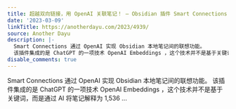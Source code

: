 ```yaml
---
title: 超越双向链接，用 OpenAI 关联笔记！ – Obsidian 插件 Smart Connections
date: '2023-03-09'
linkTitle: https://anotherdayu.com/2023/4939/
source: Another Dayu
description: |-
  Smart Connections 通过 OpenAI 实现 Obsidian 本地笔记间的联想功能。
  该插件集成的是 ChatGPT 的一项技术 OpenAI Embeddings ，这个技术并不是基于关键词，而是通过 AI 将笔记解释为 1,536 ...
disable_comments: true
---
```

Smart Connections 通过 OpenAI 实现 Obsidian 本地笔记间的联想功能。
该插件集成的是 ChatGPT 的一项技术 OpenAI Embeddings ，这个技术并不是基于关键词，而是通过 AI 将笔记解释为 1,536 ...
